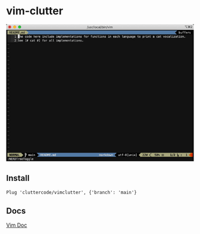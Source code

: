 # vim-clutter

![Demo](https://raw.githubusercontent.com/cluttercode/vim-clutter/main/doc/vim-clutter.gif)

## Install

```
Plug 'cluttercode/vimclutter', {'branch': 'main'}
```

## Docs

[Vim Doc](https://github.com/cluttercode/vim-clutter/blob/main/doc/clutter-vim.doc)
